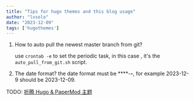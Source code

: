 ```yaml
---
title: "Tips for hugo themes and this blog usage"
author: "lvsolo"
date: "2023-12-09"
tags: ['hugothemes']
---
```


1. How to auto pull the newest master branch from git?

    use `crontab -e` to set the periodic task, in this case , it's the `auto_pull_from_git.sh` script.


2. The date format?
    the date format must be ****-**-**, for example 2023-12-9 should be 2023-12-09.

TODO: [折腾 Hugo & PaperMod 主题](https://dvel.me/posts/hugo-papermod-config/)
